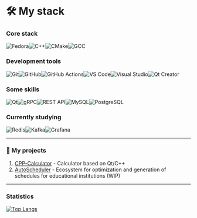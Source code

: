 # 🛠 My stack

### Core stack ###
![Fedora](https://img.shields.io/badge/Fedora-294172?style=for-the-badge&logo=fedora&logoColor=white)![C++](https://img.shields.io/badge/C++-00599C?style=for-the-badge&logo=c%2B%2B&logoColor=white)![CMake](https://img.shields.io/badge/CMake-064F8C?style=for-the-badge&logo=cmake&logoColor=white)![GCC](https://img.shields.io/badge/GCC-FF6600?style=for-the-badge&logo=gnu&logoColor=white)
### Development tools ###
![Git](https://img.shields.io/badge/Git-F05032?style=for-the-badge&logo=git&logoColor=white)![GitHub](https://img.shields.io/badge/GitHub-181717?style=for-the-badge&logo=github&logoColor=white)![GitHub Actions](https://img.shields.io/badge/GitHub_Actions-2088FF?style=for-the-badge&logo=githubactions&logoColor=white)![VS Code](https://img.shields.io/badge/VS_Code-007ACC?style=for-the-badge&logo=visual-studio-code&logoColor=white)![Visual Studio](https://img.shields.io/badge/Visual_Studio-5C2D91?style=for-the-badge&logo=visual-studio&logoColor=white)![Qt Creator](https://img.shields.io/badge/Qt_Creator-41CD52?style=for-the-badge&logo=qt&logoColor=white)
### Some skills ###
![Qt](https://img.shields.io/badge/Qt-41CD52?style=for-the-badge&logo=qt&logoColor=white)![gRPC](https://img.shields.io/badge/gRPC-4285F4?style=for-the-badge&logo=google&logoColor=white)![REST API](https://img.shields.io/badge/REST_API-FF6C37?style=for-the-badge&logo=rest&logoColor=white)![MySQL](https://img.shields.io/badge/MySQL-4479A1?style=for-the-badge&logo=mysql&logoColor=white)![PostgreSQL](https://img.shields.io/badge/PostgreSQL-4169E1?style=for-the-badge&logo=postgresql&logoColor=white)
### Currently studying ###
![Redis](https://img.shields.io/badge/Redis-DC382D?style=for-the-badge&logo=redis&logoColor=white)![Kafka](https://img.shields.io/badge/Kafka-231F20?style=for-the-badge&logo=apachekafka&logoColor=white)![Grafana](https://img.shields.io/badge/Grafana-F46800?style=for-the-badge&logo=grafana&logoColor=white)

---

### 🔭 My projects ###
1. [CPP-Calculator](https://github.com/pipkapupka/cpp-calculator) - Calculator based on Qt/C++
2. [AutoScheduler](https://github.com/pipkapupka/AutoScheduler) - Ecosystem for optimization and generation of schedules for educational institutions (WIP)

---

### Statistics
[![Top Langs](https://github-readme-stats.vercel.app/api/top-langs/?username=pipkapupka&layout=compact&theme=radical)](https://github.com/pipkapupka)
